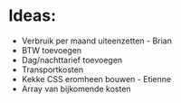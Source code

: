 # Ideas:
- Verbruik per maand uiteenzetten - Brian
- BTW toevoegen
- Dag/nachttarief toevoegen
- Transportkosten
- Kekke CSS eromheen bouwen - Etienne
- Array van bijkomende kosten

